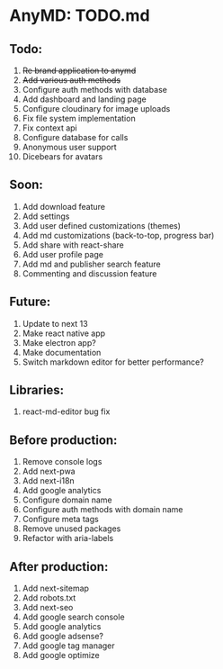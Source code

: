 # AnyMD: TODO.md

## Todo:

1. ~~Re brand application to anymd~~
2. ~~Add various auth methods~~
3. Configure auth methods with database
4. Add dashboard and landing page
5. Configure cloudinary for image uploads
6. Fix file system implementation
7. Fix context api
8. Configure database for calls
9. Anonymous user support
10. Dicebears for avatars

## Soon:

1. Add download feature
2. Add settings
3. Add user defined customizations (themes)
4. Add md customizations (back-to-top, progress bar)
5. Add share with react-share
6. Add user profile page
7. Add md and publisher search feature
8. Commenting and discussion feature

## Future:

1. Update to next 13
2. Make react native app
3. Make electron app?
4. Make documentation
5. Switch markdown editor for better performance?

## Libraries:

1. react-md-editor bug fix

## Before production:

1. Remove console logs
2. Add next-pwa
3. Add next-i18n
4. Add google analytics
5. Configure domain name
6. Configure auth methods with domain name
7. Configure meta tags
8. Remove unused packages
9. Refactor with aria-labels

## After production:

1. Add next-sitemap
2. Add robots.txt
3. Add next-seo
4. Add google search console
5. Add google analytics
6. Add google adsense?
7. Add google tag manager
8. Add google optimize
